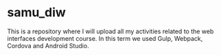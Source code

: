 # samu_diw

This is a repository where I will upload all my activities related to the web interfaces development course. In this term we used Gulp, Webpack, Cordova and Android Studio.
